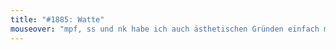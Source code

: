 ```yaml
---
title: "#1885: Watte"
mouseover: "mpf, ss und nk habe ich auch ästhetischen Gründen einfach mal weggelassen."
---
```

